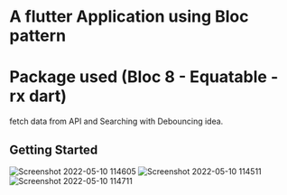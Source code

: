 # A flutter Application using Bloc pattern  
# Package used (Bloc 8 - Equatable - rx dart)

fetch data from API and Searching with Debouncing idea.

## Getting Started
![Screenshot 2022-05-10 114605](https://user-images.githubusercontent.com/66167521/167626650-9dc1c94e-b482-4023-9765-3dbe4ab86d54.png)
![Screenshot 2022-05-10 114511](https://user-images.githubusercontent.com/66167521/167626638-d838ab25-4256-492a-b9dc-6590b5045a31.png)
![Screenshot 2022-05-10 114711](https://user-images.githubusercontent.com/66167521/167626656-a4b75624-031d-4d9f-931a-791b33018bb6.png)
